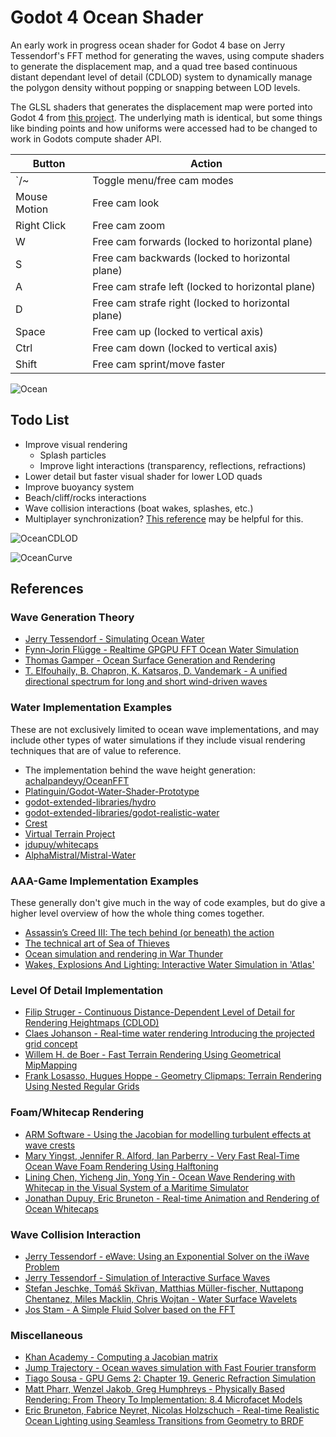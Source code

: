 # Godot 4 Ocean Shader
An early work in progress ocean shader for Godot 4 base on Jerry Tessendorf's
FFT method for generating the waves, using compute shaders to generate the
displacement map, and a quad tree based continuous distant dependant level of
detail (CDLOD) system to dynamically manage the polygon density without
popping or snapping between LOD levels.

The GLSL shaders that generates the displacement map were ported into Godot 4
from [this project](https://github.com/achalpandeyy/OceanFFT). The underlying
math is identical, but some things like binding points and how uniforms were
accessed had to be changed to work in Godots compute shader API.

|  Button  |  Action  |
| --- | --- |
|  `/~  |  Toggle menu/free cam modes|
|  Mouse Motion  |  Free cam look|
|  Right Click  |  Free cam zoom|
|  W  |  Free cam forwards (locked to horizontal plane)|
|  S  |  Free cam backwards (locked to horizontal plane)|
|  A  |  Free cam strafe left (locked to horizontal plane)|
|  D  |  Free cam strafe right (locked to horizontal plane)|
|  Space  |  Free cam up (locked to vertical axis)|
|  Ctrl  |  Free cam down (locked to vertical axis)|
|  Shift  |  Free cam sprint/move faster|

![Ocean](https://user-images.githubusercontent.com/118585625/219852736-67086632-27de-441e-94b8-8e751a0df3ea.png)

## Todo List
- Improve visual rendering
  - Splash particles
  - Improve light interactions (transparency, reflections, refractions)
- Lower detail but faster visual shader for lower LOD quads
- Improve buoyancy system
- Beach/cliff/rocks interactions
- Wave collision interactions (boat wakes, splashes, etc.)
- Multiplayer synchronization? [This reference](https://developer.download.nvidia.com/assets/gameworks/downloads/regular/events/cgdc15/CGDC2015_ocean_simulation_en.pdf) may be helpful for this.

![OceanCDLOD](https://user-images.githubusercontent.com/118585625/213395892-4c6e6b2e-82b5-4708-9689-6cbb93dad340.png)

![OceanCurve](https://user-images.githubusercontent.com/118585625/213397029-6d327b02-a701-474d-b56a-da7b13a054ab.png)

## References
### Wave Generation Theory
- [Jerry Tessendorf - Simulating Ocean Water](https://people.computing.clemson.edu/~jtessen/reports/papers_files/coursenotes2004.pdf)
- [Fynn-Jorin Flügge - Realtime GPGPU FFT Ocean Water Simulation](https://tore.tuhh.de/bitstream/11420/1439/1/GPGPU_FFT_Ocean_Simulation.pdf)
- [Thomas Gamper - Ocean Surface Generation and Rendering](https://www.cg.tuwien.ac.at/research/publications/2018/GAMPER-2018-OSG/GAMPER-2018-OSG-thesis.pdf)
- [T. Elfouhaily, B. Chapron, K. Katsaros, D. Vandemark - A unified directional spectrum for long and short wind-driven waves](https://archimer.ifremer.fr/doc/00091/20226/17877.pdf)

### Water Implementation Examples
These are not exclusively limited to ocean wave implementations, and may
include other types of water simulations if they include visual rendering
techniques that are of value to reference.

- The implementation behind the wave height generation: [achalpandeyy/OceanFFT](https://github.com/achalpandeyy/OceanFFT)
- [Platinguin/Godot-Water-Shader-Prototype](https://github.com/Platinguin/Godot-Water-Shader-Prototype/)
- [godot-extended-libraries/hydro](https://github.com/godot-extended-libraries/hydro)
- [godot-extended-libraries/godot-realistic-water](https://github.com/godot-extended-libraries/godot-realistic-water)
- [Crest](https://github.com/wave-harmonic/crest)
- [Virtual Terrain Project](http://vterrain.org/)
- [jdupuy/whitecaps](https://github.com/jdupuy/whitecaps)
- [AlphaMistral/Mistral-Water](https://github.com/AlphaMistral/Mistral-Water)

### AAA-Game Implementation Examples
These generally don't give much in the way of code examples, but do give
a higher level overview of how the whole thing comes together.

- [Assassin’s Creed III: The tech behind (or beneath) the action](https://www.fxguide.com/fxfeatured/assassins-creed-iii-the-tech-behind-or-beneath-the-action/)
- [The technical art of Sea of Thieves](https://dl.acm.org/doi/10.1145/3214745.3214820)
- [Ocean simulation and rendering in War Thunder](https://developer.download.nvidia.com/assets/gameworks/downloads/regular/events/cgdc15/CGDC2015_ocean_simulation_en.pdf)
- [Wakes, Explosions And Lighting: Interactive Water Simulation in 'Atlas'](https://gpuopen.com/gdc-presentations/2019/gdc-2019-agtd6-interactive-water-simulation-in-atlas.pdf)

### Level Of Detail Implementation
- [Filip Struger - Continuous Distance-Dependent Level of Detail for Rendering Heightmaps (CDLOD)](https://github.com/fstrugar/CDLOD/blob/master/cdlod_paper_latest.pdf)
- [Claes Johanson - Real-time water rendering Introducing the projected grid concept](https://fileadmin.cs.lth.se/graphics/theses/projects/projgrid/projgrid-lq.pdf)
- [Willem H. de Boer - Fast Terrain Rendering Using Geometrical MipMapping](https://www.flipcode.com/archives/article_geomipmaps.pdf)
- [Frank Losasso, Hugues Hoppe - Geometry Clipmaps: Terrain Rendering Using Nested Regular Grids](https://hhoppe.com/geomclipmap.pdf)

### Foam/Whitecap Rendering
- [ARM Software - Using the Jacobian for modelling turbulent effects at wave crests](https://arm-software.github.io/opengl-es-sdk-for-android/ocean_f_f_t.html#oceanJacobian)
- [Mary Yingst, Jennifer R. Alford, Ian Parberry - Very Fast Real-Time Ocean Wave Foam Rendering Using Halftoning](https://ianparberry.com/techreports/LARC-2011-05.pdf)
- [Lining Chen, Yicheng Jin, Yong Yin - Ocean Wave Rendering with Whitecap in the Visual System of a Maritime Simulator](https://www.semanticscholar.org/paper/Ocean-Wave-Rendering-with-Whitecap-in-the-Visual-of-Chen-Jin/557fadde5e917ba8015a825963e359bc7903b464)
- [Jonathan Dupuy, Eric Bruneton - Real-time Animation and Rendering of Ocean Whitecaps](https://hal.inria.fr/hal-00967078/file/Whitecaps-presentation.pdf)

### Wave Collision Interaction
- [Jerry Tessendorf - eWave: Using an Exponential Solver on the iWave Problem](https://people.computing.clemson.edu/~jtessen/reports/papers_files/ewavealgorithm.pdf)
- [Jerry Tessendorf - Simulation of Interactive Surface Waves](https://people.computing.clemson.edu/~jtessen/reports/papers_files/SimInterSurfWaves.pdf)
- [Stefan Jeschke, Tomáš Skřivan, Matthias Müller-fischer, Nuttapong Chentanez, Miles Macklin, Chris Wojtan - Water Surface Wavelets](https://dl.acm.org/doi/pdf/10.1145/3197517.3201336)
- [Jos Stam - A Simple Fluid Solver based on the FFT](https://www.dgp.toronto.edu/public_user/stam/reality/Research/pdf/jgt01.pdf)

### Miscellaneous
- [Khan Academy - Computing a Jacobian matrix](https://www.khanacademy.org/math/multivariable-calculus/multivariable-derivatives/jacobian/v/computing-a-jacobian-matrix)
- [Jump Trajectory - Ocean waves simulation with Fast Fourier transform](https://www.youtube.com/watch?v=kGEqaX4Y4bQ)
- [Tiago Sousa - GPU Gems 2: Chapter 19. Generic Refraction Simulation](https://developer.nvidia.com/gpugems/gpugems2/part-ii-shading-lighting-and-shadows/chapter-19-generic-refraction-simulation)
- [Matt Pharr, Wenzel Jakob, Greg Humphreys - Physically Based Rendering: From Theory To Implementation: 8.4 Microfacet Models](https://www.pbr-book.org/3ed-2018/Reflection_Models/Microfacet_Models)
- [Eric Bruneton, Fabrice Neyret, Nicolas Holzschuch - Real-time Realistic Ocean Lighting using Seamless Transitions from Geometry to BRDF](https://hal.inria.fr/inria-00443630v3/document)
